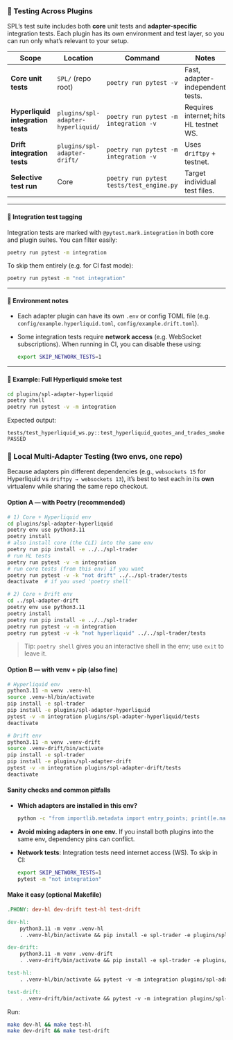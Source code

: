 ### 🧪 Testing Across Plugins

SPL’s test suite includes both **core** unit tests and **adapter-specific** integration tests.
Each plugin has its own environment and test layer, so you can run only what’s relevant to your setup.

| Scope                             | Location                           | Command                                  | Notes                                                |
| --------------------------------- | ---------------------------------- | ---------------------------------------- | ---------------------------------------------------- |
| **Core unit tests**               | `SPL/` (repo root)                 | `poetry run pytest -v`                   | Fast, adapter-independent tests.                     |
| **Hyperliquid integration tests** | `plugins/spl-adapter-hyperliquid/` | `poetry run pytest -m integration -v`    | Requires internet; hits HL testnet WS.               |
| **Drift integration tests**       | `plugins/spl-adapter-drift/`       | `poetry run pytest -m integration -v`    | Uses `driftpy` + testnet.                            |
| **Selective test run**            | Core                               | `poetry run pytest tests/test_engine.py` | Target individual test files.                        |

---

#### 🧭 Integration test tagging

Integration tests are marked with `@pytest.mark.integration` in both core and plugin suites.
You can filter easily:

```bash
poetry run pytest -m integration
```

To skip them entirely (e.g. for CI fast mode):

```bash
poetry run pytest -m "not integration"
```

---

#### 🧩 Environment notes

* Each adapter plugin can have its own `.env` or config TOML file (e.g. `config/example.hyperliquid.toml`, `config/example.drift.toml`).
* Some integration tests require **network access** (e.g. WebSocket subscriptions).
  When running in CI, you can disable these using:

  ```bash
  export SKIP_NETWORK_TESTS=1
  ```

---

#### 🧪 Example: Full Hyperliquid smoke test

```bash
cd plugins/spl-adapter-hyperliquid
poetry shell
poetry run pytest -v -m integration
```

Expected output:

```
tests/test_hyperliquid_ws.py::test_hyperliquid_quotes_and_trades_smoke PASSED
```

### 🧰 Local Multi-Adapter Testing (two envs, one repo)

Because adapters pin different dependencies (e.g., `websockets 15` for Hyperliquid vs `driftpy → websockets 13`), it’s best to test each in its **own** virtualenv while sharing the same repo checkout.

#### Option A — with Poetry (recommended)

```bash
# 1) Core + Hyperliquid env
cd plugins/spl-adapter-hyperliquid
poetry env use python3.11
poetry install
# also install core (the CLI) into the same env
poetry run pip install -e ../../spl-trader
# run HL tests
poetry run pytest -v -m integration
# run core tests (from this env) if you want
poetry run pytest -v -k "not drift" ../../spl-trader/tests
deactivate  # if you used 'poetry shell'

# 2) Core + Drift env
cd ../spl-adapter-drift
poetry env use python3.11
poetry install
poetry run pip install -e ../../spl-trader
poetry run pytest -v -m integration
poetry run pytest -v -k "not hyperliquid" ../../spl-trader/tests
```

> Tip: `poetry shell` gives you an interactive shell in the env; use `exit` to leave it.

#### Option B — with venv + pip (also fine)

```bash
# Hyperliquid env
python3.11 -m venv .venv-hl
source .venv-hl/bin/activate
pip install -e spl-trader
pip install -e plugins/spl-adapter-hyperliquid
pytest -v -m integration plugins/spl-adapter-hyperliquid/tests
deactivate

# Drift env
python3.11 -m venv .venv-drift
source .venv-drift/bin/activate
pip install -e spl-trader
pip install -e plugins/spl-adapter-drift
pytest -v -m integration plugins/spl-adapter-drift/tests
deactivate
```

#### Sanity checks and common pitfalls

* **Which adapters are installed in this env?**

  ```bash
  python -c "from importlib.metadata import entry_points; print([e.name for e in entry_points(group='spl.adapters')])"
  ```
* **Avoid mixing adapters in one env.** If you install both plugins into the same env, dependency pins can conflict.
* **Network tests**: Integration tests need internet access (WS). To skip in CI:

  ```bash
  export SKIP_NETWORK_TESTS=1
  pytest -m "not integration"
  ```

#### Make it easy (optional Makefile)

```makefile
.PHONY: dev-hl dev-drift test-hl test-drift

dev-hl:
	python3.11 -m venv .venv-hl
	. .venv-hl/bin/activate && pip install -e spl-trader -e plugins/spl-adapter-hyperliquid

dev-drift:
	python3.11 -m venv .venv-drift
	. .venv-drift/bin/activate && pip install -e spl-trader -e plugins/spl-adapter-drift

test-hl:
	. .venv-hl/bin/activate && pytest -v -m integration plugins/spl-adapter-hyperliquid/tests

test-drift:
	. .venv-drift/bin/activate && pytest -v -m integration plugins/spl-adapter-drift/tests
```

Run:

```bash
make dev-hl && make test-hl
make dev-drift && make test-drift
```
